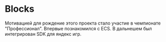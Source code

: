 # Blocks
Мотивацией для рождение этого проекта стало участие в чемпионате "Профессионал".
Впервые познакомился с ECS. В дальнешем был интегрирован SDK для яндекс игр.

